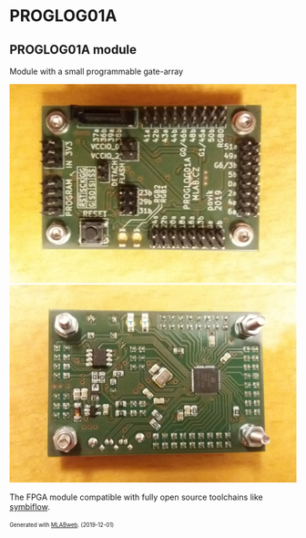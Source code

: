 <!--- PrjInfo ---> <!--- Please remove this line after manually editing --->
<!--- 00a56be08b96043df9e37d6aff7b6990 --->
<!--- Created:2019-12-01 00:30:56.960578: --->
<!--- Author:: --->
<!--- AuthorEmail:: --->
<!--- Tags:: --->
<!--- Ust:: --->
<!--- Label --->
<!--- ELabel --->
<!--- Name:PROGLOG01A: --->
# PROGLOG01A
<!--- LongName --->
## PROGLOG01A module
<!--- ELongName --->

<!--- Lead --->
Module with a small programmable gate-array
<!--- ELead --->

![PROGLOG01A top side](doc/img/PROGLOG01A_top_big.jpg)
![PROGLOG01A bottom side](doc/img/PROGLOG01A_bot_big.jpg)


<!--- Description --->
The FPGA module compatible with fully open source toolchains like [symbiflow](https://symbiflow.github.io/).
<!--- EDescription --->
<!--- Content --->
<!--- EContent --->
<sub><sup> Generated with [MLABweb](https://github.com/MLAB-project/MLABweb). (2019-12-01)</sup></sub>
